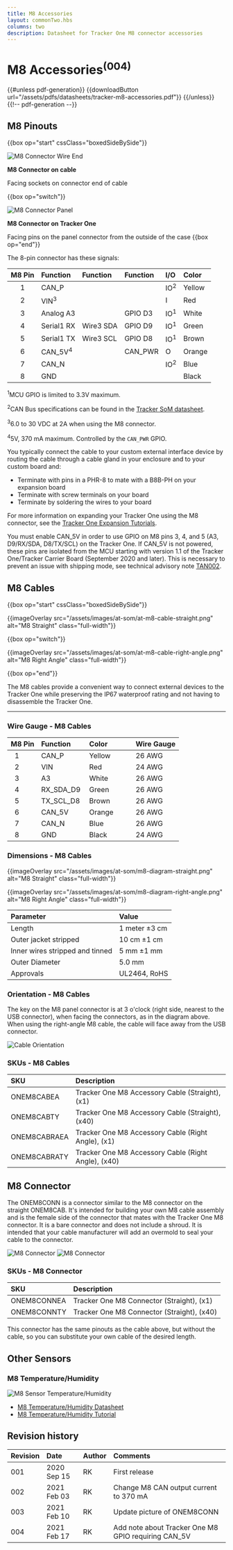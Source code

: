 ```yaml
---
title: M8 Accessories
layout: commonTwo.hbs
columns: two
description: Datasheet for Tracker One M8 connector accessories
---
```


# M8 Accessories<sup>(004)</sup>

{{#unless pdf-generation}}
{{downloadButton url="/assets/pdfs/datasheets/tracker-m8-accessories.pdf"}}
{{/unless}} {{!-- pdf-generation --}}

## M8 Pinouts

{{box op="start" cssClass="boxedSideBySide"}}

![M8 Connector Wire End](/assets/images/at-som/M8-connector-wire.png)

**M8 Connector on cable**

Facing sockets on connector end of cable

{{box op="switch"}}

![M8 Connector Panel](/assets/images/at-som/M8-connector.png)

**M8 Connector on Tracker One**

Facing pins on the panel connector from the outside of the case
{{box op="end"}}

The 8-pin connector has these signals:

| M8 Pin | Function   | Function  | Function  | I/O | Color |
| :----: | :-------   | :-------  | :-------  | :--- | :--- |
| 1      | CAN_P      |           |           | IO<sup>2</sup> | Yellow |
| 2      | VIN<sup>3</sup> |      |           | I | Red |
| 3      | Analog A3  |           | GPIO D3   | IO<sup>1</sup> | White |
| 4      | Serial1 RX | Wire3 SDA | GPIO D9   | IO<sup>1</sup> | Green |
| 5      | Serial1 TX | Wire3 SCL | GPIO D8   | IO<sup>1</sup> | Brown |
| 6      | CAN_5V<sup>4</sup> |   | CAN_PWR   | O | Orange |
| 7      | CAN_N      |           |           | IO<sup>2</sup> | Blue |
| 8      | GND        |           |           |   | Black |
    
<sup>1</sup>MCU GPIO is limited to 3.3V maximum.

<sup>2</sup>CAN Bus specifications can be found in the [Tracker SoM datasheet](/reference/datasheets/tracker/tracker-som-datasheet/#can-specifications). 

<sup>3</sup>6.0 to 30 VDC at 2A when using the M8 connector.

<sup>4</sup>5V, 370 mA maximum. Controlled by the `CAN_PWR` GPIO.

You typically connect the cable to your custom external interface device by routing the cable through a cable gland in your enclosure and to your custom board and:

- Terminate with pins in a PHR-8 to mate with a B8B-PH on your expansion board
- Terminate with screw terminals on your board
- Terminate by soldering the wires to your board

For more information on expanding your Tracker One using the M8 connector, see the [Tracker One Expansion Tutorials](/hardware/tracker/tracker-one-expansion/).

You must enable CAN_5V in order to use GPIO on M8 pins 3, 4, and 5 (A3, D9/RX/SDA, D8/TX/SCL) on the Tracker One. If CAN_5V is not powered, these pins are isolated from the MCU starting with version 1.1 of the Tracker One/Tracker Carrier Board (September 2020 and later). This is necessary to prevent an issue with shipping mode, see technical advisory note [TAN002](https://support.particle.io/hc/en-us/articles/360052713714).

## M8 Cables

{{box op="start" cssClass="boxedSideBySide"}}

{{imageOverlay src="/assets/images/at-som/at-m8-cable-straight.png" alt="M8 Straight" class="full-width"}}

{{box op="switch"}}

{{imageOverlay src="/assets/images/at-som/at-m8-cable-right-angle.png" alt="M8 Right Angle" class="full-width"}}

{{box op="end"}}

The M8 cables provide a convenient way to connect external devices to the Tracker One while preserving the IP67 waterproof rating and not having to disassemble the Tracker One.

---

### Wire Gauge - M8 Cables

| M8 Pin | Function  | Color          | Wire Gauge |
| :----: | :-------- | :------------- | :--------- |
| 1      | CAN_P     | Yellow         | 26 AWG |
| 2      | VIN       | Red            | 24 AWG |
| 3      | A3        | White          | 26 AWG | 
| 4      | RX_SDA_D9 | Green          | 26 AWG |
| 5      | TX_SCL_D8 | Brown          | 26 AWG |
| 6      | CAN_5V    | Orange         | 26 AWG |
| 7      | CAN_N     | Blue           | 26 AWG |
| 8      | GND       | Black          | 24 AWG |

### Dimensions - M8 Cables

{{imageOverlay src="/assets/images/at-som/m8-diagram-straight.png" alt="M8 Straight" class="full-width"}}

{{imageOverlay src="/assets/images/at-som/m8-diagram-right-angle.png" alt="M8 Right Angle" class="full-width"}}

| Parameter | Value |
| :--- | :--- |
| Length | 1 meter &plusmn;3 cm |
| Outer jacket stripped | 10 cm &plusmn;1 cm |
| Inner wires stripped and tinned | 5 mm &plusmn;1 mm |
| Outer Diameter | 5.0 mm |
| Approvals | UL2464, RoHS |

### Orientation - M8 Cables

The key on the M8 panel connector is at 3 o'clock (right side, nearest to the USB connector), when facing the connectors, as in the diagram above. When using the right-angle M8 cable, the cable will face away from the USB connector.

![Cable Orientation](/assets/images/at-som/tracker-one-iso-closed-plugged.jpg)

### SKUs - M8 Cables

| SKU  | Description |
| :--- | :--- |
| ONEM8CABEA | Tracker One M8 Accessory Cable (Straight), (x1) |
| ONEM8CABTY | Tracker One M8 Accessory Cable (Straight), (x40) |
| ONEM8CABRAEA | Tracker One M8 Accessory Cable (Right Angle), (x1) |
| ONEM8CABRATY | Tracker One M8 Accessory Cable (Right Angle), (x40) |



## M8 Connector 

The ONEM8CONN is a connector similar to the M8 connector on the straight ONEM8CAB. It's intended for building your own M8 cable assembly and is the female side of the connector that mates with the Tracker One M8 connector. It is a bare connector and does not include a shroud. It is intended that your cable manufacturer will add an overmold to seal your cable to the connector.

![M8 Connector](/assets/images/at-som/at-m8-connector1.png)
![M8 Connector](/assets/images/at-som/at-m8-connector2.png)


### SKUs - M8 Connector

| SKU  | Description |
| :--- | :--- |
| ONEM8CONNEA | Tracker One M8 Connector (Straight), (x1) |
| ONEM8CONNTY | Tracker One M8 Connector (Straight), (x40) |

This connector has the same pinouts as the cable above, but without the cable, so you can substitute your own cable of the desired length.


## Other Sensors

### M8 Temperature/Humidity

![M8 Sensor Temperature/Humidity](/assets/images/tracker/m8-temp-humidity.png)

- [M8 Temperature/Humidity Datasheet](/reference/datasheets/tracker/m8-temperature-humidity/)
- [M8 Temperature/Humidity Tutorial](/hardware/tracker/m8-temperature-humidity/)



## Revision history

| Revision | Date | Author | Comments |
|:---------|:-----|:-------|:---------|
| 001      | 2020 Sep 15 | RK | First release |
| 002      | 2021 Feb 03 | RK | Change M8 CAN output current to 370 mA |
| 003      | 2021 Feb 10 | RK | Update picture of ONEM8CONN |
| 004      | 2021 Feb 17 | RK | Add note about Tracker One M8 GPIO requiring CAN_5V |
